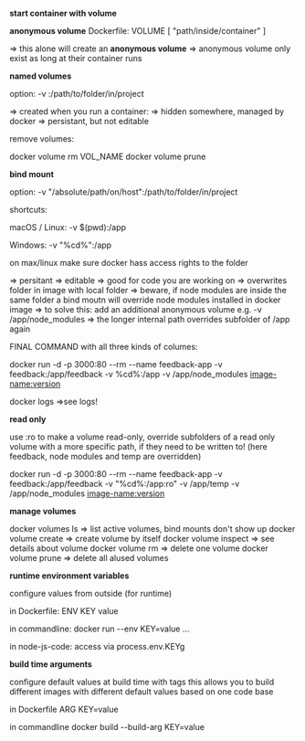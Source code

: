 __start container with volume__

__anonymous volume__
Dockerfile:
VOLUME [ "path/inside/container" ]

=> this alone will create an __anonymous volume__
=> anonymous volume only exist as long at their container runs

__named volumes__

option: -v <name>:/path/to/folder/in/project

=> created when you run a container:
=> hidden somewhere, managed by docker
=> persistant, but not editable

remove volumes:

docker volume rm VOL_NAME
docker volume prune

__bind mount__

option: -v "/absolute/path/on/host":/path/to/folder/in/project

shortcuts:

macOS / Linux: -v $(pwd):/app

Windows: -v "%cd%":/app

on max/linux make sure docker hass access rights to the folder

=> persitant
=> editable
=> good for code you are working on
=> overwrites folder in image with local folder
=> beware, if node modules are inside the same folder a bind moutn will override node modules installed in docker image
=> to solve this: add an additional anonymous volume e.g. -v /app/node_modules => the longer internal path overrides subfolder of /app again

FINAL COMMAND with all three kinds of columes:

docker run -d -p 3000:80 --rm --name feedback-app -v feedback:/app/feedback -v %cd%:/app -v /app/node_modules <image-name:version>

docker logs <container-name> 
    =>see logs!

__read only__

use :ro to make a volume read-only, override subfolders of a read only volume with a more specific path, if they need to be written to!
(here feedback, node modules and temp are overridden)

docker run -d -p 3000:80 --rm --name feedback-app -v feedback:/app/feedback -v "%cd%:/app:ro" -v /app/temp  -v /app/node_modules <image-name:version>

__manage volumes__

docker volumes ls => list active volumes, bind mounts don't show up
docker volume create => create volume by itself
docker volume inspect => see details about volume
docker volume rm => delete one volume
docker volume prune => delete all alused volumes

__runtime environment variables__

configure values from outside (for runtime)

in Dockerfile:
ENV KEY value

in commandline:
docker run --env KEY=value ...

in node-js-code: access via process.env.KEYg

__build time arguments__

configure default values at build time
with tags this allows you to build different images with different default values based on one code base

in Dockerfile
ARG KEY=value

in commandline
docker build --build-arg KEY=value
